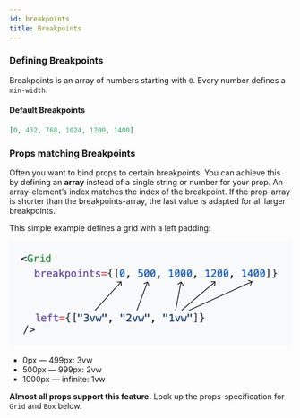 ```yaml
---
id: breakpoints
title: Breakpoints
---
```


### Defining Breakpoints

Breakpoints is an array of numbers starting with `0`.
Every number defines a `min-width`.

#### Default Breakpoints
```json
[0, 432, 768, 1024, 1200, 1400]
```

### Props matching Breakpoints

Often you want to bind props to certain breakpoints.
You can achieve this by defining an **array** instead of a single string or number for your prop.
An array-element’s index matches the index of the breakpoint.
If the prop-array is shorter than the breakpoints-array, the last value is adapted for all larger breakpoints.

This simple example defines a grid with a left padding:

![Graphic to illustrate how the elements of an props-array match breakpoints.](/img/breakpoints.png)

- 0px — 499px: 3vw
- 500px — 999px: 2vw
- 1000px — infinite: 1vw

**Almost all props support this feature.**
Look up the props-specification for `Grid` and `Box` below.
